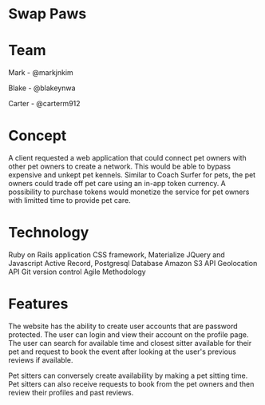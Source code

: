 # Swap Paws

# Team
  Mark - @markjnkim
  
  Blake - @blakeynwa
  
  Carter - @carterm912

# Concept
  A client requested a web application that could connect pet owners with other pet owners to create a network.  This would be able to bypass expensive and unkept pet kennels. Similar to Coach Surfer for pets, the pet owners could trade off pet care using an in-app token currency.  A possibility to purchase tokens would monetize the service for pet owners with limitted time to provide pet care.

# Technology
  Ruby on Rails application 
  CSS framework, Materialize
  JQuery and Javascript
  Active Record, Postgresql Database
  Amazon S3 API
  Geolocation API
  Git version control
  Agile Methodology
 
# Features
  The website has the ability to create user accounts that are password protected.  The user can login and view their account on the profile page.  The user can search for available time and closest sitter available for their pet and request to book the event after looking at the user's previous reviews if available.  
  
  Pet sitters can conversely create availability by making a pet sitting time.  Pet sitters can also receive requests to book from the pet owners and then  review their profiles and past reviews.
  
  
